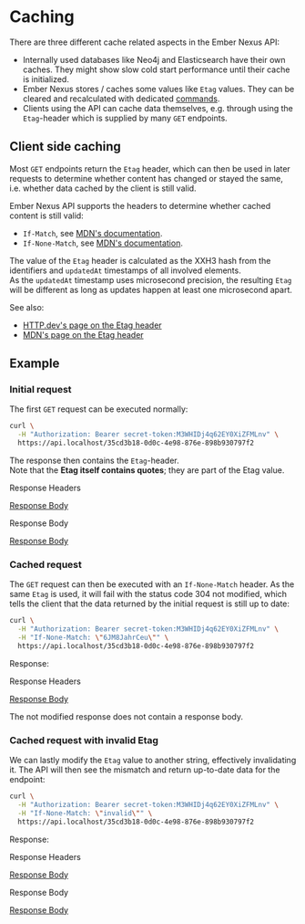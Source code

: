 # Caching

There are three different cache related aspects in the Ember Nexus API:

- Internally used databases like Neo4j and Elasticsearch have their own caches. They might show slow cold start
  performance until their cache is initialized.
- Ember Nexus stores / caches some values like `Etag` values. They can be cleared and recalculated with dedicated
  [commands](../commands/cache/clear-etag).
- Clients using the API can cache data themselves, e.g. through using the `Etag`-header which is supplied by many `GET`
  endpoints.

## Client side caching

Most `GET` endpoints return the `Etag` header, which can then be used in later requests to determine whether content has
changed or stayed the same, i.e. whether data cached by the client is still valid.

Ember Nexus API supports the headers to determine whether cached content is still valid:

- `If-Match`, see [MDN's documentation](https://developer.mozilla.org/en-US/docs/Web/HTTP/Reference/Headers/If-Match).
- `If-None-Match`, see [MDN's documentation](https://developer.mozilla.org/en-US/docs/Web/HTTP/Reference/Headers/If-None-Match).

The value of the `Etag` header is calculated as the XXH3 hash from the identifiers and `updatedAt` timestamps of all
involved elements.  
As the `updatedAt` timestamp uses microsecond precision, the resulting `Etag` will be different as long as updates
happen at least one microsecond apart.  

See also:

- [HTTP.dev's page on the Etag header](https://http.dev/etag)
- [MDN's page on the Etag header](https://developer.mozilla.org/en-US/docs/Web/HTTP/Headers/ETag)

## Example

### Initial request

The first `GET` request can be executed normally:

```bash
curl \
  -H "Authorization: Bearer secret-token:M3WHIDj4q62EY0XiZFMLnv" \
  https://api.localhost/35cd3b18-0d0c-4e98-876e-898b930797f2
```

The response then contains the `Etag`-header.  
Note that the **Etag itself contains quotes**; they are part of the Etag value.

<div class="code-title">Response Headers</div>

[Response Body](./caching/initial-request-response-header.txt ':include :type=code')

<div class="code-title">Response Body</div>

[Response Body](./caching/initial-request-response-body.json ':include :type=code')

### Cached request

The `GET` request can then be executed with an `If-None-Match` header. As the same `Etag` is used, it will fail with the
status code 304 not modified, which tells the client that the data returned by the initial request is still up to date:

```bash
curl \
  -H "Authorization: Bearer secret-token:M3WHIDj4q62EY0XiZFMLnv" \
  -H "If-None-Match: \"6JM8JahrCeu\"" \
  https://api.localhost/35cd3b18-0d0c-4e98-876e-898b930797f2
```

Response:

<div class="code-title">Response Headers</div>

[Response Body](./caching/not-modified-response-header.txt ':include :type=code')

The not modified response does not contain a response body.

### Cached request with invalid Etag

We can lastly modify the `Etag` value to another string, effectively invalidating it. The API will then see the mismatch
and return up-to-date data for the endpoint:

```bash
curl \
  -H "Authorization: Bearer secret-token:M3WHIDj4q62EY0XiZFMLnv" \
  -H "If-None-Match: \"invalid\"" \
  https://api.localhost/35cd3b18-0d0c-4e98-876e-898b930797f2
```

Response:

<div class="code-title">Response Headers</div>

[Response Body](./caching/initial-request-response-header.txt ':include :type=code')

<div class="code-title">Response Body</div>

[Response Body](./caching/initial-request-response-body.json ':include :type=code')
